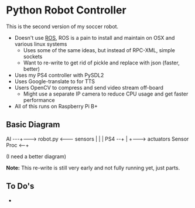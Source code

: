 # Python Robot Controller

This is the second version of my soccer robot.

* Doesn't use [ROS](http://ros.org), ROS is a pain to install and maintain on OSX and various linux systems
	* Uses some of the same ideas, but instead of RPC-XML, simple sockets
	* Want to re-write to get rid of pickle and replace with json (faster, better)
* Uses my PS4 controller with PySDL2
* Uses Google-translate to for TTS
* Users OpenCV to compress and send video stream off-board
	* Might use a separate IP camera to reduce CPU usage and get faster performance
* All of this runs on Raspberry Pi B+

## Basic Diagram
                
AI ---+---> robot.py <--- sensors
      |        | |
PS4 --+        | +---> actuators
Sensor Proc <--+

(I need a better diagram)

**Note:** This re-write is still very early and not fully running yet, just parts. 

## To Do's

* 